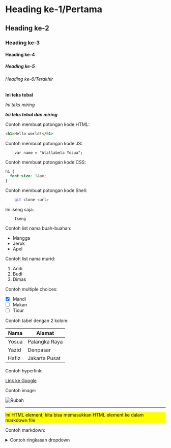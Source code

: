 # Heading ke-1/Pertama

## Heading ke-2

### Heading ke-3

#### Heading ke-4

##### Heading ke-5

###### Heading ke-6/Terakhir

**Ini teks tebal**

_Ini teks miring_

**_Ini teks tebal dan miring_**

Contoh membuat potongan kode HTML:

```html
<h1>Hello world!</h1>
```

Contoh membuat potongan kode JS:

```JS
    var name = "Atallabela Yosua";
```

Contoh membuat potongan kode CSS:

```css
h1 {
  font-size: 14px;
}
```

Contoh membuat potongan kode Shell:

```sh
    git clone <url>
```

Ini iseng saja:

```
    Iseng
```

Contoh list nama buah-buahan:

- Mangga
- Jeruk
- Apel

Contoh list nama murid:

1. Andi
2. Budi
3. Dimas

Contoh multiple choices:

- [x] Mandi
- [ ] Makan
- [ ] Tidur

Contoh tabel dengan 2 kolom:

| Nama  | Alamat        |
| ----- | ------------- |
| Yosua | Palangka Raya |
| Yazid | Denpasar      |
| Hafiz | Jakarta Pusat |

Contoh hyperlink:

[Link ke Google](https://google.com)

Contoh image:

![Rubah](https://justanaivedreamer.files.wordpress.com/2018/07/11.png)

---

<div style="background-color: yellow; color: black;">
    <p>
        Ini HTML element, kita bisa memasukkan HTML element ke dalam markdown file
    </p>
</div>

Contoh markdown:

<details>
    <summary>
        Contoh ringkasan dropdown
    </summary>
    Contoh isi dropdown
</details>

